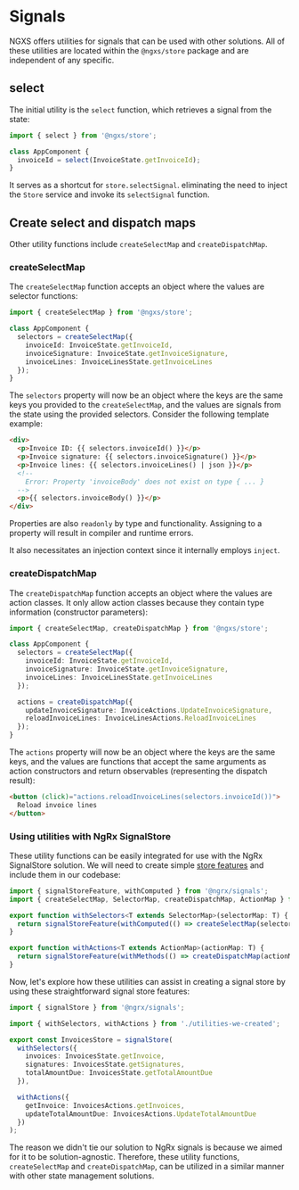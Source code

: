 # Signals

NGXS offers utilities for signals that can be used with other solutions. All of these utilities are located within the `@ngxs/store` package and are independent of any specific.

## select

The initial utility is the `select` function, which retrieves a signal from the state:

```ts
import { select } from '@ngxs/store';

class AppComponent {
  invoiceId = select(InvoiceState.getInvoiceId);
}
```

It serves as a shortcut for `store.selectSignal`. eliminating the need to inject the `Store` service and invoke its `selectSignal` function.

## Create select and dispatch maps

Other utility functions include `createSelectMap` and `createDispatchMap`.

### createSelectMap

The `createSelectMap` function accepts an object where the values are selector functions:

```ts
import { createSelectMap } from '@ngxs/store';

class AppComponent {
  selectors = createSelectMap({
    invoiceId: InvoiceState.getInvoiceId,
    invoiceSignature: InvoiceState.getInvoiceSignature,
    invoiceLines: InvoiceLinesState.getInvoiceLines
  });
}
```

The `selectors` property will now be an object where the keys are the same keys you provided to the `createSelectMap`, and the values are signals from the state using the provided selectors. Consider the following template example:

```html
<div>
  <p>Invoice ID: {{ selectors.invoiceId() }}</p>
  <p>Invoice signature: {{ selectors.invoiceSignature() }}</p>
  <p>Invoice lines: {{ selectors.invoiceLines() | json }}</p>
  <!--
    Error: Property 'invoiceBody' does not exist on type { ... }
  -->
  <p>{{ selectors.invoiceBody() }}</p>
</div>
```

Properties are also `readonly` by type and functionality. Assigning to a property will result in compiler and runtime errors.

It also necessitates an injection context since it internally employs `inject`.

### createDispatchMap

The `createDispatchMap` function accepts an object where the values are action classes. It only allow action classes because they contain type information (constructor parameters):

```ts
import { createSelectMap, createDispatchMap } from '@ngxs/store';

class AppComponent {
  selectors = createSelectMap({
    invoiceId: InvoiceState.getInvoiceId,
    invoiceSignature: InvoiceState.getInvoiceSignature,
    invoiceLines: InvoiceLinesState.getInvoiceLines
  });

  actions = createDispatchMap({
    updateInvoiceSignature: InvoiceActions.UpdateInvoiceSignature,
    reloadInvoiceLines: InvoiceLinesActions.ReloadInvoiceLines
  });
}
```

The `actions` property will now be an object where the keys are the same keys, and the values are functions that accept the same arguments as action constructors and return observables (representing the dispatch result):

```html
<button (click)="actions.reloadInvoiceLines(selectors.invoiceId())">
  Reload invoice lines
</button>
```

### Using utilities with NgRx SignalStore

These utility functions can be easily integrated for use with the NgRx SignalStore solution. We will need to create simple [store features](https://ngrx.io/guide/signals/signal-store/custom-store-features) and include them in our codebase:

```ts
import { signalStoreFeature, withComputed } from '@ngrx/signals';
import { createSelectMap, SelectorMap, createDispatchMap, ActionMap } from '@ngxs/store';

export function withSelectors<T extends SelectorMap>(selectorMap: T) {
  return signalStoreFeature(withComputed(() => createSelectMap(selectorMap)));
}

export function withActions<T extends ActionMap>(actionMap: T) {
  return signalStoreFeature(withMethods(() => createDispatchMap(actionMap)));
}
```

Now, let's explore how these utilities can assist in creating a signal store by using these straightforward signal store features:

```ts
import { signalStore } from '@ngrx/signals';

import { withSelectors, withActions } from './utilities-we-created';

export const InvoicesStore = signalStore(
  withSelectors({
    invoices: InvoicesState.getInvoice,
    signatures: InvoicesState.getSignatures,
    totalAmountDue: InvoicesState.getTotalAmountDue
  }),

  withActions({
    getInvoice: InvoicesActions.getInvoices,
    updateTotalAmountDue: InvoicesActions.UpdateTotalAmountDue
  })
);
```

The reason we didn't tie our solution to NgRx signals is because we aimed for it to be solution-agnostic. Therefore, these utility functions, `createSelectMap` and `createDispatchMap`, can be utilized in a similar manner with other state management solutions.
